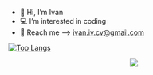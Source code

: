 - 👋 Hi, I’m Ivan
- 💻 I’m interested in coding 
- 📧 Reach me --> ivan.iv.cv@gmail.com


[![Top Langs](https://github-readme-stats.vercel.app/api/top-langs/?username=1van101&layout=compact)](https://github.com/1van101/github-readme-stats)


<p align="center">
  <a href="https://skillicons.dev">
    <img src="https://skillicons.dev/icons?i=git,py,html,css,mysql, js" />
  </a>
</p>
